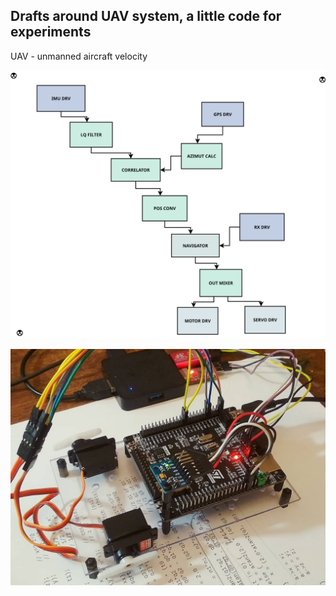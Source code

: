 

## Drafts around UAV system, a little code for experiments
 
UAV - unmanned aircraft velocity



![](/docs/draft02-gen.svg "Draft")

![](/docs/stm32stand.jpg "Stand")
